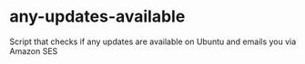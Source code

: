 # any-updates-available
Script that checks if any updates are available on Ubuntu and emails you via Amazon SES
